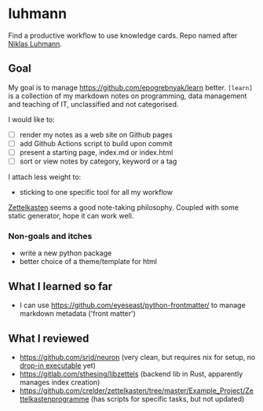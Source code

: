 # luhmann

Find a productive workflow to use knowledge cards. Repo named after [Niklas Luhmann](https://en.wikipedia.org/wiki/Niklas_Luhmann).

Goal
----

My goal is to manage https://github.com/epogrebnyak/learn better. `[learn]` is a collection of my markdown notes on programming, data management and teaching of IT, unclassified and not categorised. 

[learn]: https://github.com/epogrebnyak/learn

I would like to:

- [ ] render my notes as a web site on Github pages
- [ ] add Github Actions script to build upon commit
- [ ] present a starting page, index.md or index.html
- [ ] sort or view notes by category, keyword or a tag

I attach less weight to:

- sticking to one specific tool for all my workflow

[Zettelkasten](https://en.wikipedia.org/wiki/Zettelkasten) seems a good 
note-taking philosophy. Coupled with some static generator, hope it can work well. 

### Non-goals and itches

- write a new python package
- better choice of a theme/template for html


What I learned so far
---------------------

- I can use https://github.com/eyeseast/python-frontmatter/ to manage markdown metadata ('front matter')


What I reviewed
---------------

- https://github.com/srid/neuron (very clean, but requires nix for setup, no [drop-in executable] yet)
- https://gitlab.com/sthesing/libzettels (backend lib in Rust, apparently manages index creation)
- https://github.com/crelder/zettelkasten/tree/master/Example_Project/Zettelkastenprogramme (has scripts for specific tasks, but not updated)

[drop-in executable]: https://github.com/srid/neuron/issues/183

